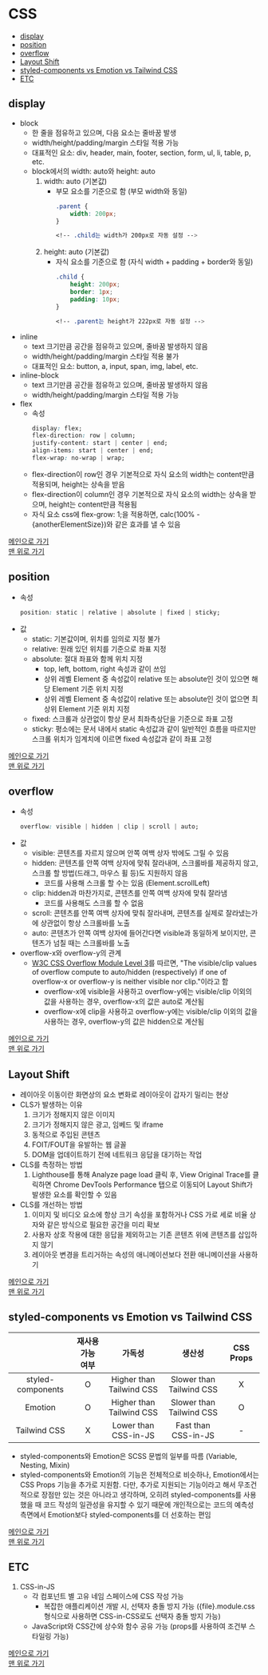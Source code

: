 # CSS

* [display](#display)
* [position](#position)
* [overflow](#overflow)
* [Layout Shift](#layout-shift)
* [styled-components vs Emotion vs Tailwind CSS](#styled-components-vs-emotion-vs-tailwind-css)
* [ETC](#etc)

## display
- block
    - 한 줄을 점유하고 있으며, 다음 요소는 줄바꿈 발생
    - width/height/padding/margin 스타일 적용 가능
    - 대표적인 요소: div, header, main, footer, section, form, ul, li, table, p, etc.
    - block에서의 width: auto와 height: auto
        1. width: auto (기본값)
            - 부모 요소를 기준으로 함 (부모 width와 동일)
                ```css
                .parent {
                    width: 200px;
                }
                
                <!-- .child는 width가 200px로 자동 설정 -->
                ```
        1. height: auto (기본값)
            - 자식 요소를 기준으로 함 (자식 width + padding + border와 동일)
                ```css
                .child {
                    height: 200px;
                    border: 1px;
                    padding: 10px;
                }
                
                <!-- .parent는 height가 222px로 자동 설정 -->
                ```
- inline
    - text 크기만큼 공간을 점유하고 있으며, 줄바꿈 발생하지 않음
    - width/height/padding/margin 스타일 적용 불가
    - 대표적인 요소: button, a, input, span, img, label, etc.
- inline-block
    - text 크기만큼 공간을 점유하고 있으며, 줄바꿈 발생하지 않음
    - width/height/padding/margin 스타일 적용 가능
- flex
    - 속성
        ```css
        display: flex;
        flex-direction: row | column;
        justify-content: start | center | end;
        align-items: start | center | end;
        flex-wrap: no-wrap | wrap;
        ```
    - flex-direction이 row인 경우 기본적으로 자식 요소의 width는 content만큼 적용되며, height는 상속을 받음
    - flex-direction이 column인 경우 기본적으로 자식 요소의 width는 상속을 받으며, height는 content만큼 적용됨
    - 자식 요소 css에 flex-grow: 1;을 적용하면, calc(100% - {anotherElementSize})와 같은 효과를 낼 수 있음
            
[메인으로 가기](https://github.com/sekhyuni/frontend-basic-concept)</br>
[맨 위로 가기](#css)
## position
- 속성
    ```css
    position: static | relative | absolute | fixed | sticky;
    ```
- 값
    - static: 기본값이며, 위치를 임의로 지정 불가
    - relative: 원래 있던 위치를 기준으로 좌표 지정
    - absolute: 절대 좌표와 함께 위치 지정
        - top, left, bottom, right 속성과 같이 쓰임
        - 상위 레벨 Element 중 속성값이 relative 또는 absolute인 것이 있으면 해당 Element 기준 위치 지정
        - 상위 레벨 Element 중 속성값이 relative 또는 absolute인 것이 없으면 최상위 Element 기준 위치 지정 
    - fixed: 스크롤과 상관없이 항상 문서 최좌측상단을 기준으로 좌표 고정
    - sticky: 평소에는 문서 내에서 static 속성값과 같이 일반적인 흐름을 따르지만 스크롤 위치가 임계치에 이르면 fixed 속성값과 같이 좌표 고정

[메인으로 가기](https://github.com/sekhyuni/frontend-basic-concept)</br>
[맨 위로 가기](#css)
## overflow
- 속성
    ```css
    overflow: visible | hidden | clip | scroll | auto;
    ```
- 값
    - visible: 콘텐츠를 자르지 않으며 안쪽 여백 상자 밖에도 그릴 수 있음
    - hidden: 콘텐츠를 안쪽 여백 상자에 맞춰 잘라내며, 스크롤바를 제공하지 않고, 스크롤 할 방법(드래그, 마우스 휠 등)도 지원하지 않음
        - 코드를 사용해 스크롤 할 수는 있음 (Element.scrollLeft)
    - clip: hidden과 마찬가지로, 콘텐츠를 안쪽 여백 상자에 맞춰 잘라냄
        - 코드를 사용해도 스크롤 할 수 없음
    - scroll: 콘텐츠를 안쪽 여백 상자에 맞춰 잘라내며, 콘텐츠를 실제로 잘라냈는가에 상관없이 항상 스크롤바를 노출
    - auto: 콘텐츠가 안쪽 여백 상자에 들어간다면 visible과 동일하게 보이지만, 콘텐츠가 넘칠 때는 스크롤바를 노출
- overflow-x와 overflow-y의 관계
    - [W3C CSS Overflow Module Level 3](https://www.w3.org/TR/css-overflow-3/)를 따르면, "The visible/clip values of overflow compute to auto/hidden (respectively) if one of overflow-x or overflow-y is neither visible nor clip."이라고 함
        - overflow-x에 visible을 사용하고 overflow-y에는 visible/clip 이외의 값을 사용하는 경우, overflow-x의 값은 auto로 계산됨
        - overflow-x에 clip을 사용하고 overflow-y에는 visible/clip 이외의 값을 사용하는 경우, overflow-y의 값은 hidden으로 계산됨

[메인으로 가기](https://github.com/sekhyuni/frontend-basic-concept)</br>
[맨 위로 가기](#css)
## Layout Shift
- 레이아웃 이동이란 화면상의 요소 변화로 레이아웃이 갑자기 밀리는 현상
- CLS가 발생하는 이유
    1. 크기가 정해지지 않은 이미지
    1. 크기가 정해지지 않은 광고, 임베드 및 iframe
    1. 동적으로 주입된 콘텐츠
    1. FOIT/FOUT을 유발하는 웹 글꼴
    1. DOM을 업데이트하기 전에 네트워크 응답을 대기하는 작업
- CLS를 측정하는 방법
    1. Lighthouse를 통해 Analyze page load 클릭 후, View Original Trace를 클릭하면 Chrome DevTools Performance 탭으로 이동되어 Layout Shift가 발생한 요소를 확인할 수 있음
- CLS를 개선하는 방법
    1. 이미지 및 비디오 요소에 항상 크기 속성을 포함하거나 CSS 가로 세로 비율 상자와 같은 방식으로 필요한 공간을 미리 확보
    1. 사용자 상호 작용에 대한 응답을 제외하고는 기존 콘텐츠 위에 콘텐츠를 삽입하지 않기
    1. 레이아웃 변경을 트리거하는 속성의 애니메이션보다 전환 애니메이션을 사용하기

[메인으로 가기](https://github.com/sekhyuni/frontend-basic-concept)</br>
[맨 위로 가기](#css)
## styled-components vs Emotion vs Tailwind CSS
||재사용 가능 여부|가독성|생산성|CSS Props|
|:---:|:---:|:---:|:---:|:---:|
|styled-components|O|Higher than Tailwind CSS|Slower than Tailwind CSS|X|
|Emotion|O|Higher than Tailwind CSS|Slower than Tailwind CSS|O|
|Tailwind CSS|X|Lower than CSS-in-JS|Fast than CSS-in-JS|-|
- styled-components와 Emotion은 SCSS 문법의 일부를 따름 (Variable, Nesting, Mixin)
- styled-components와 Emotion의 기능은 전체적으로 비슷하나, Emotion에서는 CSS Props 기능을 추가로 지원함. 다만, 추가로 지원되는 기능이라고 해서 무조건적으로 장점만 있는 것은 아니라고 생각하며, 오히려 styled-components를 사용했을 때 코드 작성의 일관성을 유지할 수 있기 때문에 개인적으로는 코드의 예측성 측면에서 Emotion보다 styled-components를 더 선호하는 편임

[메인으로 가기](https://github.com/sekhyuni/frontend-basic-concept)</br>
[맨 위로 가기](#css)
## ETC
1. CSS-in-JS
    - 각 컴포넌트 별 고유 네임 스페이스에 CSS 작성 가능
        - 복잡한 애플리케이션 개발 시, 선택자 충돌 방지 가능 ({file}.module.css 형식으로 사용하면 CSS-in-CSS로도 선택자 충돌 방지 가능)
    - JavaScript와 CSS간에 상수와 함수 공유 가능 (props를 사용하여 조건부 스타일링 가능)

[메인으로 가기](https://github.com/sekhyuni/frontend-basic-concept)</br>
[맨 위로 가기](#css)